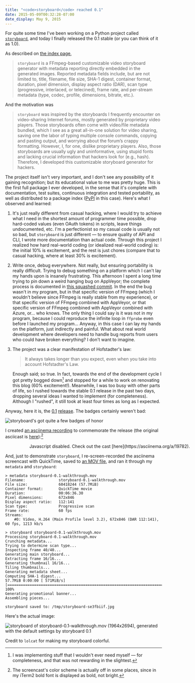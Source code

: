 ```yaml
---
title: "<code>storyboard</code> reached 0.1"
date: 2015-05-09T00:32:28-07:00
date_display: May 9, 2015
---
```

For quite some time I've been working on a Python project called [`storyboard`](https://github.com/zmwangx/storyboard), and today I finally released the 0.1 stable (or you can think of it as 1.0).

As described on [the index page](https://storyboard.readthedocs.org/en/0.1/index.html),

> `storyboard` is a FFmpeg-based customizable video storyboard generator with metadata reporting directly embedded in the generated images. Reported metadata fields include, but are not limited to, title, filename, file size, SHA-1 digest, container format, duration, pixel dimension, display aspect ratio (DAR), scan type (progressive, interlaced, or telecined), frame rate, and per-stream metadata (type, codec, profile, dimensions, bitrate, etc.).

And the motivation was

> `storyboard` was inspired by the storyboards I frequently encounter on video-sharing Internet forums, mostly generated by proprietary video players. Those storyboards often come with video/file metadata bundled, which I see as a great all-in-one solution for video sharing, saving one the labor of typing multiple console commands, copying and pasting output, and worrying about the forum’s crappy formatting. However, I, for one, dislike proprietary players. Also, those storyboards are usually ugly and uninformative, using stupid fonts and lacking crucial information that hackers look for (e.g., hash). Therefore, I developed this customizable storyboard generator for hackers.

The project itself isn't very important, and I don't see any possibility of it gaining recognition; but its educational value to me was pretty huge. This is the first full package I ever developed, in the sense that it's complete with documentation, test suites, continuous integration and tested portability, as well as distributed to a package index ([PyPI](https://pypi.python.org/pypi/storyboard) in this case). Here's what I observed and learned:

1. It's just really different from casual hacking, where I would try to achieve what I need in the shortest amount of programmer time possible, drop hard-coded values (even OAuth tokens) in scripts, leave things undocumented, etc. I'm a perfectionist so my casual code is usually not so bad, but `storyboard` is just different — to ensure quality of API and CLI, I wrote more documentation than actual code. Through this project I realized how hard real-world coding (or idealized real-world coding) is: the initial 10% is excitement, and the rest is just chores (compare that to casual hacking, where at least 30% is excitement).

2. Write once, debug everywhere. Not really, but ensuring portability is really difficult. Trying to debug something on a platform which I can't lay my hands upon is insanely frustrating. This afternoon I spent a long time trying to pin down a weird hanging bug on AppVeyor; the complete process is documented in [this squashed commit](https://github.com/zmwangx/storyboard/commit/e8a28e5a92f744157fedd03893fa8fe5a5e7d445). In the end the bug wasn't in my program, but in that specific version of FFmpeg (which I wouldn't believe since FFmpeg is really stable from my experience), or that specific version of FFmpeg combined with AppVeyor, or that specific version of FFmpeg combined with AppVeyor combined with Azure, or... who knows. The only thing I could say is it was not in my program, because I could reproduce the infinite loop in ``ffprobe`` even before I launched my program... Anyway, in this case I can lay my hands on the platform, just indirectly and painful. What about real world development where developers need to handle bug reports from users who could have broken everything? I don't want to imagine.

3. The project was a clear manifestation of Hofstadter's law:

    > It always takes longer than you expect, even when you take into account Hofstadter's Law.

    Enough said; so true. In fact, towards the end of the development cycle I got pretty bogged down[^bogged-down] and stopped for a while to work on renovating this blog (60% excitement!). Meanwhile, I was too busy with other parts of life, so I rushed towards the stable 0.1 release in the past two days, dropping several ideas I wanted to implement (for completeness). Although I "rushed", it still took at least four times as long as I expected.

[^bogged-down]: I was implementing stuff that I wouldn't ever need myself — for completeness, and that was not rewarding in the slightest.

Anyway, here it is, the [0.1](https://github.com/zmwangx/storyboard/releases/tag/0.1) [release](https://pypi.python.org/pypi/storyboard/0.1). The badges certainly weren't bad:

![`storyboard`'s got quite a few badges of honor](https://i.imgur.com/miOoX5Y.png)

I created [an asciinema recording](https://asciinema.org/a/19782) to commemorate the release (the original asciicast is [here](https://dl.bintray.com/zmwangx/generic/storyboard-0.1-walkthrough-asciicast.json)):[^solarized-dark]

[^solarized-dark]: The screencast's color scheme is actually off in some places, since in my iTerm2 bold font is displayed as bold, not bright.

<div style="width: 672px; text-align: center; margin: auto;">
<script type="text/javascript" src="https://asciinema.org/a/19782.js" id="asciicast-19782" async></script>
<noscript>
Javascript disabled. Check out the cast [here](https://asciinema.org/a/19782).
</noscript>
</div>

And, just to demonstrate `storyboard`, I re-screen-recorded the asciinema screencast with QuickTime, saved to [an MOV file](https://dl.bintray.com/zmwangx/generic/storyboard-0.1-walkthrough.mov), and ran it through my `metadata` and `storyboard`:

```
> metadata storyboard-0.1-walkthrough.mov
Filename:               storyboard-0.1-walkthrough.mov
File size:              60418244 (57.7MiB)
Container format:       QuickTime movie
Duration:               00:06:36.30
Pixel dimensions:       672x846
Display aspect ratio:   112:141
Scan type:              Progressive scan
Frame rate:             60 fps
Streams:
    #0: Video, H.264 (Main Profile level 3.2), 672x846 (DAR 112:141), 60 fps, 1213 kb/s

> storyboard storyboard-0.1-walkthrough.mov
Processing storyboard-0.1-walkthrough.mov
Crunching metadata...
Trying to determine scan type...
Inspecting frame 40/40...
Generating main storyboard...
Extracting frame 16/16...
Generating thumbnail 16/16...
Tiling thumbnails...
Generating metadata sheet...
Computing SHA-1 digest...
57.7MiB 0:00:00 [ 571MiB/s] [=================================================================================>] 100%
Generating promotional banner...
Assembling pieces...

storyboard saved to: /tmp/storyboard-se3fbiif.jpg

```

Here's the actual image:

![storyboard of ``storyboard-0.1-walkthrough.mov`` (1964x2694), generated with the default settings by `storyboard 0.1`](https://i.imgur.com/c3E3M8R.jpg)

Credit to `lolcat` for making my storyboard colorful.
